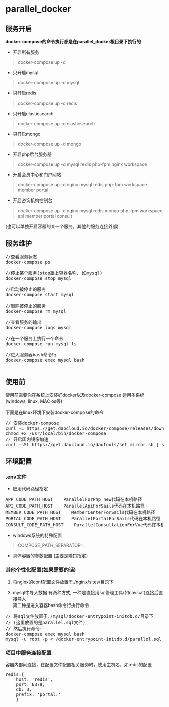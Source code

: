 # parallel_docker


## 服务开启

**docker-compose的命令执行都是在parallel_docker根目录下执行的**

+ 开启所有服务
> docker-compose up -d

+ 只开启mysql
> docker-compose up -d mysql

+ 只开启redis
> docker-compose up -d redis

+ 只开启elasticsearch
> docker-compose up -d elasticsearch

+ 只开启mongo
> docker-compose up -d mongo
 
+ 开启php后台服务器
> docker-compose up -d mysql redis php-fpm nginx workspace

+ 开启会员中心和门户网站
> docker-compose up -d nginx mysql redis php-fpm workspace member portal

+ 开启咨询机构控制台
> docker-compose up -d nginx mysql redis mongo php-fpm workspace api member portal consult

(也可以单独开启容器的某一个服务，其他的服务连接外部)

## 服务维护

<pre>
//查看服务状态
docker-compose ps

//停止某个服务(stop跟上容器名称, 如mysql)
docker-compose stop mysql

//启动被停止的服务
docker-compose start mysql

//删除被停止的服务
docker-compose rm mysql

//查看服务的输出
docker-compose logs mysql

//在一个服务上执行一个命令
docker-compose run mysql ls

//进入服务器bash命令行
docker-compose exec mysql bash

</pre>


## 使用前

使用前需要你在系统上安装好docker以及docker-compose
适用多系统 (windows, linux, MAC os等)

下面是在linux环境下安装docker-compose的命令
<pre>
// 安装docker-compose
curl -L https://get.daocloud.io/docker/compose/releases/download/1.13.0/docker-compose-`uname -s`-`uname -m` > /usr/local/bin/docker-compose
chmod +x /usr/local/bin/docker-compose
// 开启国内镜像加速
curl -sSL https://get.daocloud.io/daotools/set_mirror.sh | sh -s http://1f637783.m.daocloud.io
</pre>


## 环境配置

### .env文件

+ 应用代码路径指定
<pre>
APP_CODE_PATH_HOST    ParallelForPhp_new代码在本机路径
API_CODE_PATH_HOST    ParallelApiForSails代码在本机路径
MEMBER_CODE_PATH_HOST    MemberCenterForSails代码在本机路径
PORTAL_CODE_PATH_HOST    ParallelPortalForSails代码在本机路径
CONSULT_CODE_PATH_HOST    ParallelConsultationForVue代码在本机路径
</pre>

+ windows系统的特殊配置
> COMPOSE_PATH_SEPARATOR=;

+ 具体容器的参数配置 (主要是端口指定)

### 其他个性化配置(如果需要的话)

1. 将nginx的conf配置文件放置于./nginx/sites/目录下

2. mysql中导入数据
有两种方式, 一种是直接用sql管理工具(如navicat)连接后直接导入  
第二种是进入容器bash命令行执行命令  
<pre>
// 将sql文件放置于./mysql/docker-entrypoint-initdb.d/目录下  
// (这里放置的是parallel.sql文件)  
// 然后执行命令:
docker-compose exec mysql bash  
mysql -u root -p < /docker-entrypoint-initdb.d/parallel.sql  
</pre>

### 项目中服务连接配置

容器内部间连接，在配置文件配置相关服务时，使用主机名，如redis的配置
<pre>
redis:{
    host: 'redis',
    port: 6379,
    db: 3,
    prefix: 'portal:'
    }   
</pre>
